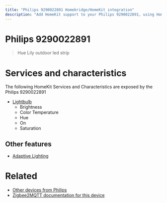 ```yaml
---
title: "Philips 9290022891 Homebridge/HomeKit integration"
description: "Add HomeKit support to your Philips 9290022891, using Homebridge, Zigbee2MQTT and homebridge-z2m."
---
```

<!---
This file has been GENERATED using src/docgen/docgen.ts
DO NOT EDIT THIS FILE MANUALLY!
-->
# Philips 9290022891
> Hue Lily outdoor led strip


# Services and characteristics
The following HomeKit Services and Characteristics are exposed by
the Philips 9290022891

* [Lightbulb](../../light.md)
  * Brightness
  * Color Temperature
  * Hue
  * On
  * Saturation

## Other features
* [Adaptive Lighting](../../light.md)

# Related
* [Other devices from Philips](../index.md#philips)
* [Zigbee2MQTT documentation for this device](https://www.zigbee2mqtt.io/devices/9290022891.html)